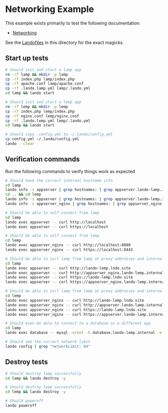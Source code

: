 # Networking Example

This example exists primarily to test the following documentation:

* [Networking](https://docs.devwithlando.io/config/networking.html)

See the [Landofiles](https://docs.devwithlando.io/config/lando.html) in this directory for the exact magicks.

## Start up tests

```bash
# Should init and start a lamp app
rm -rf lamp && mkdir -p lamp
cp -rf index.php lamp/index.php
cp -rf apache.conf lamp/apache.conf
cp -rf .lando.lamp.yml lamp/.lando.yml
cd lamp && lando start

# Should init and start a lemp app
rm -rf lemp && mkdir -p lemp
cp -rf index.php lemp/index.php
cp -rf nginx.conf lemp/nginx.conf
cp -rf .lando.lemp.yml lemp/.lando.yml
cd lemp && lando start

# Should copy .config.yml to ~/.lando/config.yml
cp config.yml ~/.lando/config.yml
lando --clear
```

## Verification commands

Run the following commands to verify things work as expected

```bash
# Should have the correct internal hostname info
cd lamp
lando info -s appserver | grep hostnames: | grep appserver.lando-lamp.internal
cd .. && cd lemp
lando info -s appserver | grep hostnames: | grep appserver.lando-lemp.internal
lando info -s appserver_nginx | grep hostnames: | grep appserver_nginx.lando-lemp.internal

# Should be able to self connect from lamp
cd lamp
lando exec appserver -- curl http://localhost
lando exec appserver -- curl https://localhost

# Should be able to self connect from lemp
cd lemp
lando exec appserver_nginx -- curl http://localhost:8080
lando exec appserver_nginx -- curl https://localhost:8443

# Should be able to curl lemp from lamp at proxy addresses and internal hostnames
cd lamp
lando exec appserver -- curl http://lando-lemp.lndo.site
lando exec appserver -- curl http://appserver_nginx.lando-lemp.internal:8080
lando exec appserver -- curl https://lando-lemp.lndo.site
lando exec appserver -- curl https://appserver_nginx.lando-lemp.internal:8443

# Should be able to curl lamp from lemp at proxy addresses and internal hostname
cd lemp
lando exec appserver_nginx -- curl http://lando-lamp.lndo.site
lando exec appserver_nginx -- curl http://appserver.lando-lamp.internal
lando exec appserver_nginx -- curl https://lando-lamp.lndo.site
lando exec appserver_nginx -- curl https://appserver.lando-lamp.internal

# Should even be able to connect to a database in a different app
cd lamp
lando exec database -- mysql -uroot -h database.lando-lemp.internal -e "quit"

# Should see the correct network limit
lando config | grep "networkLimit: 64"
```

## Destroy tests

```bash
# Should destroy lamp successfully
cd lamp && lando destroy -y

# Should destroy lemp successfully
cd lemp && lando destroy -y

# Should poweroff
lando poweroff
```
